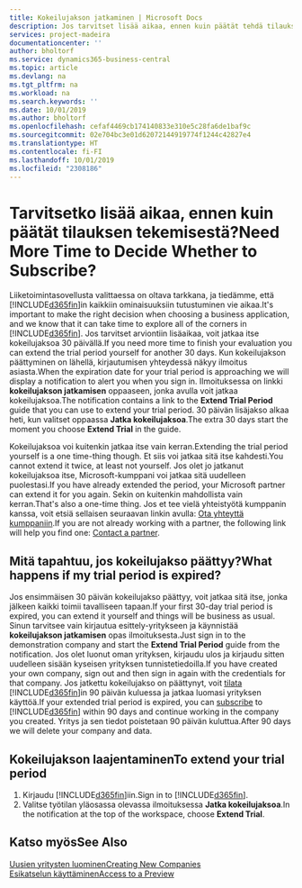 ```yaml
---
title: Kokeilujakson jatkaminen | Microsoft Docs
description: Jos tarvitset lisää aikaa, ennen kuin päätät tehdä tilauksen, voit jatkaa kokeilujaksoa.
services: project-madeira
documentationcenter: ''
author: bholtorf
ms.service: dynamics365-business-central
ms.topic: article
ms.devlang: na
ms.tgt_pltfrm: na
ms.workload: na
ms.search.keywords: ''
ms.date: 10/01/2019
ms.author: bholtorf
ms.openlocfilehash: cefaf4469cb174140833e310e5c28fa6de1baf9c
ms.sourcegitcommit: 02e704bc3e01d62072144919774f1244c42827e4
ms.translationtype: HT
ms.contentlocale: fi-FI
ms.lasthandoff: 10/01/2019
ms.locfileid: "2308186"
---
```

# <a name="need-more-time-to-decide-whether-to-subscribe"></a><span data-ttu-id="0384c-103">Tarvitsetko lisää aikaa, ennen kuin päätät tilauksen tekemisestä?</span><span class="sxs-lookup"><span data-stu-id="0384c-103">Need More Time to Decide Whether to Subscribe?</span></span>
<span data-ttu-id="0384c-104">Liiketoimintasovellusta valittaessa on oltava tarkkana, ja tiedämme, että [!INCLUDE[d365fin](includes/d365fin_md.md)]in kaikkiin ominaisuuksiin tutustuminen vie aikaa.</span><span class="sxs-lookup"><span data-stu-id="0384c-104">It's important to make the right decision when choosing a business application, and we know that it can take time to explore all of the corners in [!INCLUDE[d365fin](includes/d365fin_md.md)].</span></span> <span data-ttu-id="0384c-105">Jos tarvitset arviontiin lisäaikaa, voit jatkaa itse kokeilujaksoa 30 päivällä.</span><span class="sxs-lookup"><span data-stu-id="0384c-105">If you need more time to finish your evaluation you can extend the trial period yourself for another 30 days.</span></span> <span data-ttu-id="0384c-106">Kun kokeilujakson päättyminen on lähellä, kirjautumisen yhteydessä näkyy ilmoitus asiasta.</span><span class="sxs-lookup"><span data-stu-id="0384c-106">When the expiration date for your trial period is approaching we will display a notification to alert you when you sign in.</span></span> <span data-ttu-id="0384c-107">Ilmoituksessa on linkki **kokeilujakson jatkamisen** oppaaseen, jonka avulla voit jatkaa kokeilujaksoa.</span><span class="sxs-lookup"><span data-stu-id="0384c-107">The notification contains a link to the **Extend Trial Period** guide that you can use to extend your trial period.</span></span> <span data-ttu-id="0384c-108">30 päivän lisäjakso alkaa heti, kun valitset oppaassa **Jatka kokeilujaksoa**.</span><span class="sxs-lookup"><span data-stu-id="0384c-108">The extra 30 days start the moment you choose **Extend Trial** in the guide.</span></span>

<span data-ttu-id="0384c-109">Kokeilujaksoa voi kuitenkin jatkaa itse vain kerran.</span><span class="sxs-lookup"><span data-stu-id="0384c-109">Extending the trial period yourself is a one time-thing though.</span></span> <span data-ttu-id="0384c-110">Et siis voi jatkaa sitä itse kahdesti.</span><span class="sxs-lookup"><span data-stu-id="0384c-110">You cannot extend it twice, at least not yourself.</span></span> <span data-ttu-id="0384c-111">Jos olet jo jatkanut kokeilujaksoa itse, Microsoft-kumppani voi jatkaa sitä uudelleen puolestasi.</span><span class="sxs-lookup"><span data-stu-id="0384c-111">If you have already extended the period, your Microsoft partner can extend it for you again.</span></span> <span data-ttu-id="0384c-112">Sekin on kuitenkin mahdollista vain kerran.</span><span class="sxs-lookup"><span data-stu-id="0384c-112">That's also a one-time thing.</span></span> <span data-ttu-id="0384c-113">Jos et tee vielä yhteistyötä kumppanin kanssa, voit etsiä sellaisen seuraavan linkin avulla: [Ota yhteyttä kumppaniin](https://go.microsoft.com/fwlink/?linkid=2038439).</span><span class="sxs-lookup"><span data-stu-id="0384c-113">If you are not already working with a partner, the following link will help you find one: [Contact a partner](https://go.microsoft.com/fwlink/?linkid=2038439).</span></span>

## <a name="what-happens-if-my-trial-period-is-expired"></a><span data-ttu-id="0384c-114">Mitä tapahtuu, jos kokeilujakso päättyy?</span><span class="sxs-lookup"><span data-stu-id="0384c-114">What happens if my trial period is expired?</span></span>
<span data-ttu-id="0384c-115">Jos ensimmäisen 30 päivän kokeilujakso päättyy, voit jatkaa sitä itse, jonka jälkeen kaikki toimii tavalliseen tapaan.</span><span class="sxs-lookup"><span data-stu-id="0384c-115">If your first 30-day trial period is expired, you can extend it yourself and things will be business as usual.</span></span> <span data-ttu-id="0384c-116">Sinun tarvitsee vain kirjautua esittely-yritykseen ja käynnistää **kokeilujakson jatkamisen** opas ilmoituksesta.</span><span class="sxs-lookup"><span data-stu-id="0384c-116">Just sign in to the demonstration company and start the **Extend Trial Period** guide from the notification.</span></span> <span data-ttu-id="0384c-117">Jos olet luonut oman yrityksen, kirjaudu ulos ja kirjaudu sitten uudelleen sisään kyseisen yrityksen tunnistetiedoilla.</span><span class="sxs-lookup"><span data-stu-id="0384c-117">If you have created your own company, sign out and then sign in again with the credentials for that company.</span></span> <span data-ttu-id="0384c-118">Jos jatkettu kokeilujakso on päättynyt, voit [tilata](https://go.microsoft.com/fwlink/?linkid=828659) [!INCLUDE[d365fin](includes/d365fin_md.md)]in 90 päivän kuluessa ja jatkaa luomasi yrityksen käyttöä.</span><span class="sxs-lookup"><span data-stu-id="0384c-118">If your extended trial period is expired, you can [subscribe](https://go.microsoft.com/fwlink/?linkid=828659) to [!INCLUDE[d365fin](includes/d365fin_md.md)] within 90 days and continue working in the company you created.</span></span> <span data-ttu-id="0384c-119">Yritys ja sen tiedot poistetaan 90 päivän kuluttua.</span><span class="sxs-lookup"><span data-stu-id="0384c-119">After 90 days we will delete your company and data.</span></span> 

## <a name="to-extend-your-trial-period"></a><span data-ttu-id="0384c-120">Kokeilujakson laajentaminen</span><span class="sxs-lookup"><span data-stu-id="0384c-120">To extend your trial period</span></span>
1. <span data-ttu-id="0384c-121">Kirjaudu [!INCLUDE[d365fin](includes/d365fin_md.md)]iin.</span><span class="sxs-lookup"><span data-stu-id="0384c-121">Sign in to [!INCLUDE[d365fin](includes/d365fin_md.md)].</span></span>
2. <span data-ttu-id="0384c-122">Valitse työtilan yläosassa olevassa ilmoituksessa **Jatka kokeilujaksoa**.</span><span class="sxs-lookup"><span data-stu-id="0384c-122">In the notification at the top of the workspace, choose **Extend Trial**.</span></span>

## <a name="see-also"></a><span data-ttu-id="0384c-123">Katso myös</span><span class="sxs-lookup"><span data-stu-id="0384c-123">See Also</span></span>
[<span data-ttu-id="0384c-124">Uusien yritysten luominen</span><span class="sxs-lookup"><span data-stu-id="0384c-124">Creating New Companies</span></span>](about-new-company.md)  
[<span data-ttu-id="0384c-125">Esikatselun käyttäminen</span><span class="sxs-lookup"><span data-stu-id="0384c-125">Access to a Preview</span></span>](across-preview.md)  
